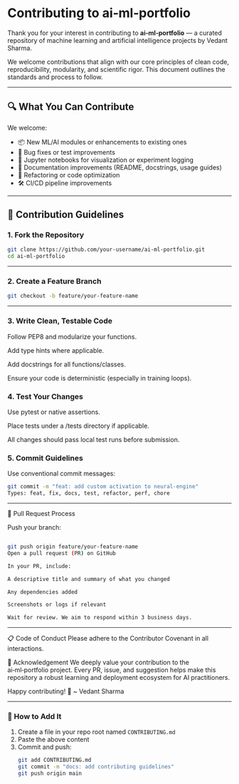 # Contributing to ai‑ml‑portfolio

Thank you for your interest in contributing to **ai‑ml‑portfolio** — a curated repository of machine learning and artificial intelligence projects by Vedant Sharma.

We welcome contributions that align with our core principles of clean code, reproducibility, modularity, and scientific rigor. This document outlines the standards and process to follow.

---

## 🔍 What You Can Contribute

We welcome:

- 📦 New ML/AI modules or enhancements to existing ones
- 🐞 Bug fixes or test improvements
- 🧪 Jupyter notebooks for visualization or experiment logging
- 📘 Documentation improvements (README, docstrings, usage guides)
- 🧹 Refactoring or code optimization
- 🛠 CI/CD pipeline improvements

---

## 🧱 Contribution Guidelines

### 1. Fork the Repository

```bash
git clone https://github.com/your-username/ai-ml-portfolio.git
cd ai-ml-portfolio
```
----


### 2. Create a Feature Branch

```bash
git checkout -b feature/your-feature-name
```
----

### 3. Write Clean, Testable Code

Follow PEP8 and modularize your functions.

Add type hints where applicable.

Add docstrings for all functions/classes.

Ensure your code is deterministic (especially in training loops).

### 4. Test Your Changes

Use pytest or native assertions.

Place tests under a /tests directory if applicable.

All changes should pass local test runs before submission.

### 5. Commit Guidelines

Use conventional commit messages:

```bash
git commit -m "feat: add custom activation to neural-engine"
Types: feat, fix, docs, test, refactor, perf, chore
```
----

 🚀 Pull Request Process

Push your branch:

```bash

git push origin feature/your-feature-name
Open a pull request (PR) on GitHub

In your PR, include:

A descriptive title and summary of what you changed

Any dependencies added

Screenshots or logs if relevant

Wait for review. We aim to respond within 3 business days.
```
----

📋 Code of Conduct
Please adhere to the Contributor Covenant in all interactions.

🙏 Acknowledgement
We deeply value your contribution to the ai‑ml‑portfolio project. Every PR, issue, and suggestion helps make this repository a robust learning and deployment ecosystem for AI practitioners.

Happy contributing! 🚀
~ Vedant Sharma

----

### 📌 How to Add It

1. Create a file in your repo root named `CONTRIBUTING.md`
2. Paste the above content
3. Commit and push:
   ```bash
   git add CONTRIBUTING.md
   git commit -m "docs: add contributing guidelines"
   git push origin main
